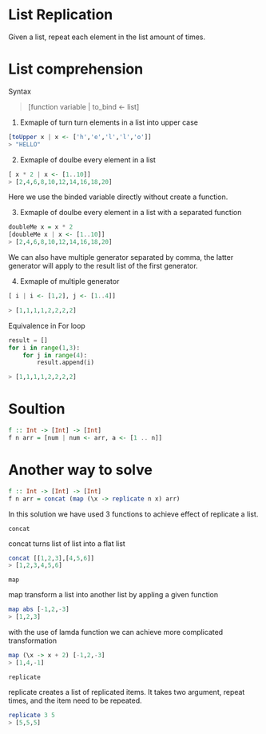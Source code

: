 # List Replication 

Given a list, repeat each element in the list  amount of times. 


# List comprehension 

Syntax

> [function variable | to_bind <- list]

1. Exmaple of turn turn elements in a list into upper case 

```haskell
[toUpper x | x <- ['h','e','l','l','o']]
> "HELLO"
```


2. Exmaple of doulbe every element in a list

```haskell 
[ x * 2 | x <- [1..10]]
> [2,4,6,8,10,12,14,16,18,20]  
```

Here we use the binded variable directly without create a function. 

3. Exmaple of doulbe every element in a list with a separated function 

```haskell
doubleMe x = x * 2 
[doubleMe x | x <- [1..10]]
> [2,4,6,8,10,12,14,16,18,20]  
```

We can also have multiple generator separated by comma, the latter generator will apply to the result list of the first generator.

4. Exmaple of multiple generator

```haskell
[ i | i <- [1,2], j <- [1..4]]

> [1,1,1,1,2,2,2,2]
```


Equivalence in For loop 
```python
result = []
for i in range(1,3):
    for j in range(4):
        result.append(i)

> [1,1,1,1,2,2,2,2]
```





# Soultion
```haskell
f :: Int -> [Int] -> [Int]
f n arr = [num | num <- arr, a <- [1 .. n]]
```

# Another way to solve

```haskell
f :: Int -> [Int] -> [Int]
f n arr = concat (map (\x -> replicate n x) arr)
```

In this solution we have used 3 functions to achieve effect of replicate a list.

`concat`

concat turns list of list into a flat list
```haskell
concat [[1,2,3],[4,5,6]]
> [1,2,3,4,5,6]
```

`map`

map transform a list into another list by appling a given function 

```haskell
map abs [-1,2,-3]
> [1,2,3]
```

with the use of lamda function we can achieve more complicated transformation

```haskell
map (\x -> x + 2) [-1,2,-3]
> [1,4,-1]
```

`replicate`

replicate creates a list of replicated items. It takes two argument, repeat times, and the item need to be repeated.

```haskell
replicate 3 5 
> [5,5,5]
```

